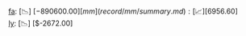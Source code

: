 [fa](record/fa/summary.md): [📉] [$-890600.00]  
[mm](record/mm/summary.md): [📈] [$6956.60]  
[ly](record/ly/summary.md): [📉] [$-2672.00]  
